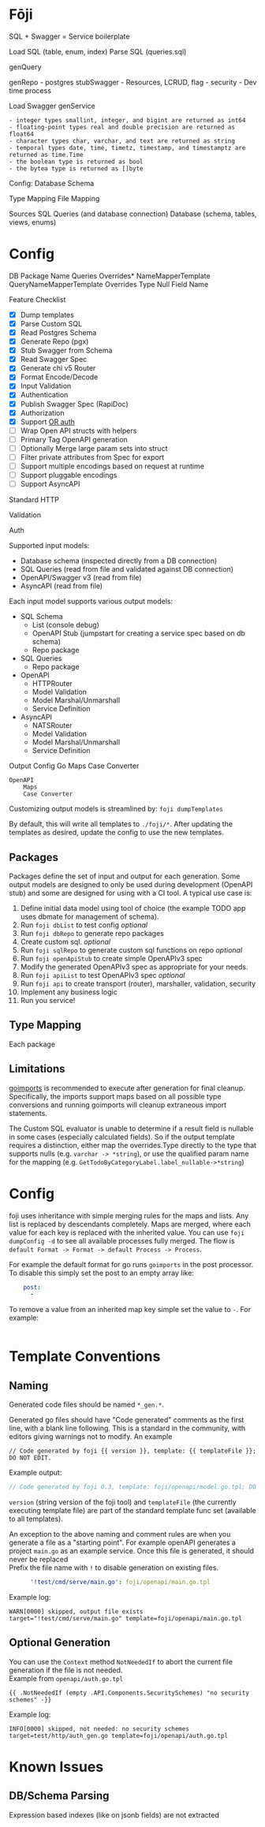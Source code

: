 # Fōji
SQL + Swagger = Service boilerplate

Load SQL (table, enum, index)
Parse SQL (queries.sql)

genQuery

genRepo - postgres
stubSwagger - Resources, LCRUD, flag - security - Dev time process

Load Swagger
genService

	- integer types smallint, integer, and bigint are returned as int64
	- floating-point types real and double precision are returned as float64
	- character types char, varchar, and text are returned as string
	- temporal types date, time, timetz, timestamp, and timestamptz are returned as time.Time
	- the boolean type is returned as bool
	- the bytea type is returned as []byte
	

Config:	
Database
Schema

Type Mapping
File Mapping



Sources
    SQL Queries (and database connection)
    Database (schema, tables, views, enums)
    

    

# Config
DB
Package
    Name
    Queries
    Overrides*
NameMapperTemplate
QueryNameMapperTemplate
Overrides
    Type
    Null
    Field
    Name
    
    
 Feature Checklist

- [x] Dump templates
- [X] Parse Custom SQL 
- [X] Read Postgres Schema 
- [x] Generate Repo (pgx) 
- [x] Stub Swagger from Schema 
- [x] Read Swagger Spec 
- [x] Generate chi v5 Router
- [x] Format Encode/Decode
- [x] Input Validation 
- [x] Authentication
- [x] Publish Swagger Spec (RapiDoc)
- [x] Authorization 
- [x] Support [OR auth](https://swagger.io/docs/specification/authentication/)
- [ ] Wrap Open API structs with helpers
- [ ] Primary Tag OpenAPI generation 
- [ ] Optionally Merge large param sets into struct 
- [ ] Filter private attributes from Spec for export
- [ ] Support multiple encodings based on request at runtime
- [ ] Support pluggable encodings
- [ ] Support AsyncAPI

Standard HTTP

Validation

Auth


Supported input models:
- Database schema (inspected directly from a DB connection)
- SQL Queries (read from file and validated against DB connection)
- OpenAPI/Swagger v3 (read from file)
- AsyncAPI (read from file)

Each input model supports various output models:
- SQL Schema
  - List (console debug)
  - OpenAPI Stub (jumpstart for creating a service spec based on db schema)
  - Repo package 
- SQL Queries
  - Repo package
- OpenAPI
  - HTTPRouter
  - Model Validation
  - Model Marshal/Unmarshall
  - Service Definition
- AsyncAPI
  - NATSRouter
  - Model Validation
  - Model Marshal/Unmarshall
  - Service Definition


Output Config
    Go
        Maps
        Case Converter
        
    OpenAPI
        Maps
        Case Converter
        




Customizing output models is streamlined by:
`foji dumpTemplates`

By default, this will write all templates to `./foji/*`.  After updating the templates as desired, update the config to use the new templates.

## Packages

Packages define the set of input and output for each generation.  Some output models are designed to only be used during development (OpenAPI stub) and some are designed for using with a CI tool.  A typical use case is:

1. Define initial data model using tool of choice (the example TODO app uses dbmate for management of schema).
1. Run `foji dbList` to test config _optional_
1. Run `foji dbRepo` to generate repo packages
1. Create custom sql. _optional_
1. Run `foji sqlRepo` to generate custom sql functions on repo _optional_
1. Run `foji openApiStub` to create simple OpenAPIv3 spec
1. Modify the generated OpenAPIv3 spec as appropriate for your needs.
1. Run `foji apiList` to test OpenAPIv3 spec _optional_
1. Run `foji api` to create transport (router), marshaller, validation, security 
1. Implement any business logic
1. Run you service!


## Type Mapping

Each package
  
## Limitations

[goimports](https://godoc.org/golang.org/x/tools/cmd/goimports) is recommended to execute after generation for final 
cleanup.  Specifically, the imports support maps based on all possible type conversions and running goimports will cleanup extraneous import statements. 

The Custom SQL evaluator is unable to determine if a result field is nullable in some cases (especially 
calculated fields).  So if the output template requires a distinction, either map the overrides.Type directly to the 
type that supports nulls (e.g. `varchar -> *string`), or use the qualified param name for the mapping 
(e.g. `GetTodoByCategoryLabel.label_nullable->*string`) 


# Config

foji uses inheritance with simple merging rules for the maps and lists.  Any list is replaced by descendants 
completely.  Maps are merged, where each value for each key is replaced with the inherited value.  You can use 
`foji dumpConfig -d` to see all available processes fully merged.  The flow is  
`default Format -> Format -> default Process -> Process`.

For example the default format for go runs `goimports` in the post processor.  To disable this simply set the post to 
an empty array like:
```yaml
    post:
      -
```

To remove a value from an inherited map key simple set the value to `-`.  For example:

```yaml

```

# Template Conventions

## Naming

Generated code files should be named `*_gen.*`.

Generated go files should have "Code generated" comments as the first line, with a blank line following.  This is 
a standard in the community, with editors giving warnings not to modify.  An example 

```gotemplate
// Code generated by foji {{ version }}, template: {{ templateFile }}; DO NOT EDIT.

```

Example output:
```go
// Code generated by foji 0.3, template: foji/openapi/model.go.tpl; DO NOT EDIT.
```

`version` (string version of the foji tool) and `templateFile` (the currently executing template file) are part of the 
standard template func set (available to all templates).

An exception to the above naming and comment rules are when you generate a file as a "starting point".  For example 
openAPI generates a project `main.go` as an example service.  Once this file is generated, it should never be replaced  
Prefix the file name with `!` to disable generation on existing files.

```yaml
      '!test/cmd/serve/main.go': foji/openapi/main.go.tpl
```

Example log:
```
WARN[0000] skipped, output file exists                   target="!test/cmd/serve/main.go" template=foji/openapi/main.go.tpl
```

## Optional Generation
You can use the `Context` method `NotNeededIf` to abort the current file generation  if the file is not needed.  
Example from `openapi/auth.go.tpl`

```gotemplate
{{ .NotNeededIf (empty .API.Components.SecuritySchemes) "no security schemes" -}}
```

Example log:
```
INFO[0000] skipped, not needed: no security schemes      target=test/http/auth_gen.go template=foji/openapi/auth.go.tpl
```

# Known Issues

## DB/Schema Parsing
Expression based indexes (like on jsonb fields) are not extracted